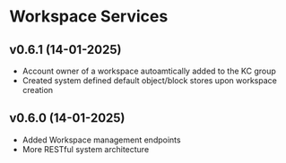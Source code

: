 # Workspace Services

## v0.6.1 (14-01-2025)

- Account owner of a workspace autoamtically added to the KC group
- Created system defined default object/block stores upon workspace creation

## v0.6.0 (14-01-2025)

- Added Workspace management endpoints
- More RESTful system architecture

